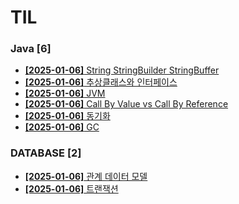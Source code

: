 # TIL
 
### Java [6]
- [**[2025-01-06]**  String StringBuilder StringBuffer](https://github.com/A-lass/TIL/blob/main/Java/String_StringBuilder_StringBuffer.md)
- [**[2025-01-06]**  추상클래스와 인터페이스](https://github.com/A-lass/TIL/blob/main/Java/추상클래스와_인터페이스.md)
- [**[2025-01-06]**  JVM](https://github.com/A-lass/TIL/blob/main/Java/JVM.md)
- [**[2025-01-06]**  Call By Value vs Call By Reference](https://github.com/A-lass/TIL/blob/main/Java/Call_By_Value_vs_Call_By_Reference.md)
- [**[2025-01-06]**  동기화](https://github.com/A-lass/TIL/blob/main/Java/동기화.md)
- [**[2025-01-06]**  GC](https://github.com/A-lass/TIL/blob/main/Java/GC.md)
### DATABASE [2]
- [**[2025-01-06]**  관계 데이터 모델](https://github.com/A-lass/TIL/blob/main/DATABASE/관계_데이터_모델.md)
- [**[2025-01-06]**  트랜잭션](https://github.com/A-lass/TIL/blob/main/DATABASE/트랜잭션.md)
